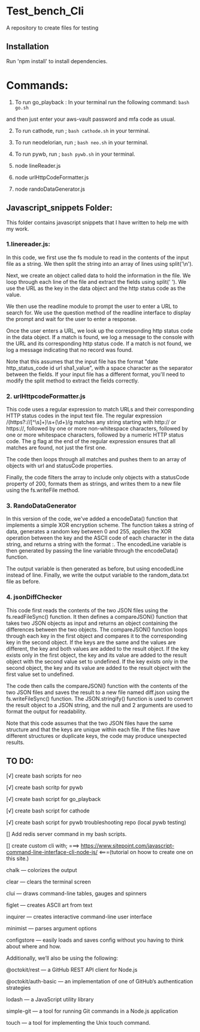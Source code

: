# Test_bench_Cli

A repository to create files for testing

## Installation

Run 'npm install' to install dependencies.

# Commands:

1. To run go_playback : In your terminal run the following command:
   `bash go.sh `

and then just enter your aws-vault password and mfa code as usual.

2. To run cathode, run ; `bash cathode.sh` in your terminal.

3. To run neodelorian, run ; `bash neo.sh` in your terminal.

4. To run pywb, run ; `bash pywb.sh` in your terminal.

5. node lineReader.js

6. node urlHttpCodeFormatter.js

7. node randoDataGenerator.js

## Javascript_snippets Folder:

This folder contains javascript snippets that I have written to help me with my work.

### 1.linereader.js:

In this code, we first use the fs module to read in the contents of the input file as a string. We then split the string into an array of lines using split('\n').

Next, we create an object called data to hold the information in the file. We loop through each line of the file and extract the fields using split(' '). We use the URL as the key in the data object and the http status code as the value.

We then use the readline module to prompt the user to enter a URL to search for. We use the question method of the readline interface to display the prompt and wait for the user to enter a response.

Once the user enters a URL, we look up the corresponding http status code in the data object. If a match is found, we log a message to the console with the URL and its corresponding http status code. If a match is not found, we log a message indicating that no record was found.

Note that this assumes that the input file has the format "date http_status_code id url sha1_value", with a space character as the separator between the fields. If your input file has a different format, you'll need to modify the split method to extract the fields correctly.

### 2. urlHttpcodeFormatter.js

This code uses a regular expression to match URLs and their corresponding HTTP status codes in the input text file. The regular expression /(https?:\/\/[^\s]+)\s+(\d+)/g matches any string starting with http:// or https://, followed by one or more non-whitespace characters, followed by one or more whitespace characters, followed by a numeric HTTP status code. The g flag at the end of the regular expression ensures that all matches are found, not just the first one.

The code then loops through all matches and pushes them to an array of objects with url and statusCode properties.

Finally, the code filters the array to include only objects with a statusCode property of 200, formats them as strings, and writes them to a new file using the fs.writeFile method.

### 3. RandoDataGenerator

In this version of the code, we've added a encodeData() function that implements a simple XOR encryption scheme. The function takes a string of data, generates a random key between 0 and 255, applies the XOR operation between the key and the ASCII code of each character in the data string, and returns a string with the format <key>:<encoded data>. The encodedLine variable is then generated by passing the line variable through the encodeData() function.

The output variable is then generated as before, but using encodedLine instead of line. Finally, we write the output variable to the random_data.txt file as before.

### 4. jsonDiffChecker

This code first reads the contents of the two JSON files using the fs.readFileSync() function. It then defines a compareJSON() function that takes two JSON objects as input and returns an object containing the differences between the two objects. The compareJSON() function loops through each key in the first object and compares it to the corresponding key in the second object. If the keys are the same and the values are different, the key and both values are added to the result object. If the key exists only in the first object, the key and its value are added to the result object with the second value set to undefined. If the key exists only in the second object, the key and its value are added to the result object with the first value set to undefined.

The code then calls the compareJSON() function with the contents of the two JSON files and saves the result to a new file named diff.json using the fs.writeFileSync() function. The JSON.stringify() function is used to convert the result object to a JSON string, and the null and 2 arguments are used to format the output for readability.

Note that this code assumes that the two JSON files have the same structure and that the keys are unique within each file. If the files have different structures or duplicate keys, the code may produce unexpected results.

## TO DO:

[√] create bash scripts for neo

[√] create bash scritp for pywb

[√] create bash script for go_playback

[√] create bash script for cathode

[√] create bash script for pywb troubleshooting repo (local pywb testing)

[] Add redis server command in my bash scripts.

[] create custom cli with; ===> https://www.sitepoint.com/javascript-command-line-interface-cli-node-js/ <===(tutorial on hoow to create one on this site.)

chalk — colorizes the output

clear — clears the terminal screen

clui — draws command-line tables, gauges and spinners

figlet — creates ASCII art from text

inquirer — creates interactive command-line user interface

minimist — parses argument options

configstore — easily loads and saves config without you having to think about where and how.

Additionally, we’ll also be using the following:

@octokit/rest — a GitHub REST API client for Node.js

@octokit/auth-basic — an implementation of one of GitHub’s authentication strategies

lodash — a JavaScript utility library

simple-git — a tool for running Git commands in a Node.js application

touch — a tool for implementing the Unix touch command.
